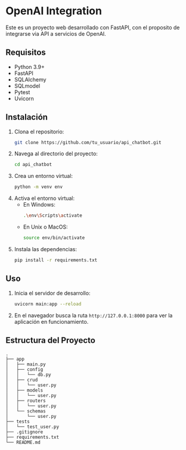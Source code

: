 # OpenAI Integration

Este es un proyecto web desarrollado con FastAPI, con el proposito de integrarse via API a servicios de OpenAI.

## Requisitos

- Python 3.9+
- FastAPI
- SQLAlchemy
- SQLmodel
- Pytest
- Uvicorn

## Instalación

1. Clona el repositorio:
    ```bash
    git clone https://github.com/tu_usuario/api_chatbot.git
    ```
2. Navega al directorio del proyecto:
    ```bash
    cd api_chatbot
    ```
3. Crea un entorno virtual:
    ```bash
    python -m venv env
    ```
4. Activa el entorno virtual:
    - En Windows:
        ```bash
        .\env\Scripts\activate
        ```
    - En Unix o MacOS:
        ```bash
        source env/bin/activate
        ```
5. Instala las dependencias:
    ```bash
    pip install -r requirements.txt
    ```

## Uso

1. Inicia el servidor de desarrollo:
    ```bash
    uvicorn main:app --reload
    ```
2. En el navegador busca la ruta `http://127.0.0.1:8000` para ver la aplicación en funcionamiento.

## Estructura del Proyecto

```
.
├── app
│   ├── main.py
│   ├── config
│   │   └── db.py
│   ├── crud
│   │   └── user.py
│   ├── models
│   │   └── user.py
│   ├── routers
│   │   └── user.py
│   └── schemas
│       └── user.py
├── tests
│   └── test_user.py
├── .gitignore
├── requirements.txt
└── README.md
```
